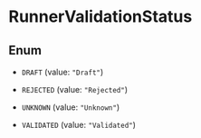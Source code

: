 

# RunnerValidationStatus

## Enum


* `DRAFT` (value: `"Draft"`)

* `REJECTED` (value: `"Rejected"`)

* `UNKNOWN` (value: `"Unknown"`)

* `VALIDATED` (value: `"Validated"`)



